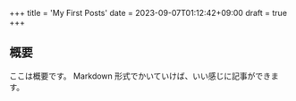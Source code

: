 +++
title = 'My First Posts'
date = 2023-09-07T01:12:42+09:00
draft = true
+++

## 概要
ここは概要です。
Markdown 形式でかいていけば、いい感じに記事ができます。